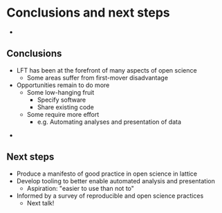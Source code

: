 # Conclusions and next steps

-

## Conclusions

* LFT has been at the forefront of many aspects of open science
  * Some areas suffer from first-mover disadvantage
* Opportunities remain to do more
  * Some low-hanging fruit
    * Specify software
    * Share existing code
  * Some require more effort
    * e.g. Automating analyses and presentation of data

-

## Next steps

* Produce a manifesto of good practice in open science in lattice
* Develop tooling to better enable automated analysis and presentation
  * Aspiration: "easier to use than not to"
* Informed by a survey of reproducible and open science practices
  * Next talk!
